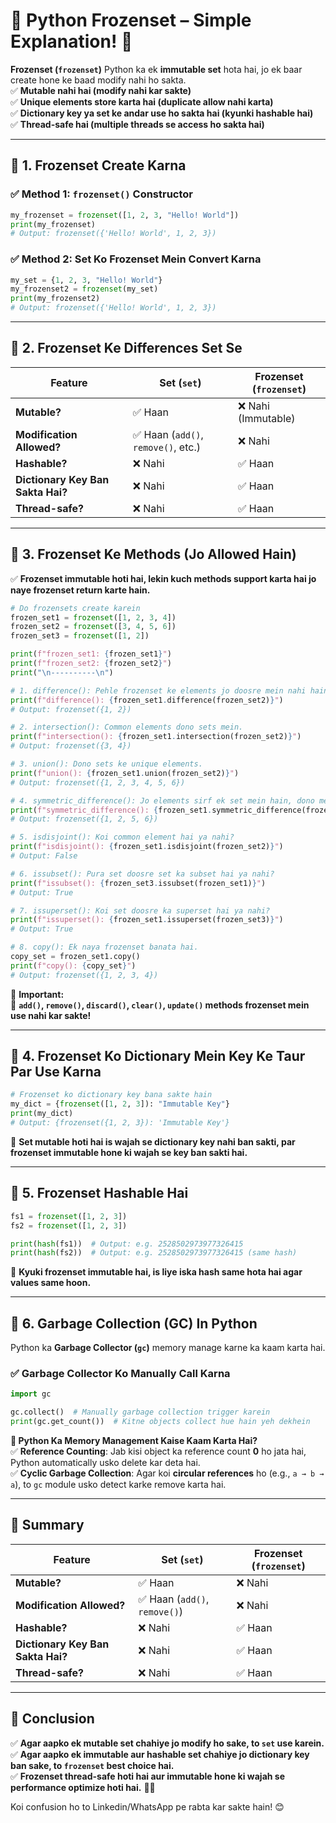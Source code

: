 # **🐍 Python Frozenset – Simple Explanation!** 🚀  

**Frozenset (`frozenset`)** Python ka ek **immutable set** hota hai, jo ek baar create hone ke baad modify nahi ho sakta.  
✅ **Mutable nahi hai (modify nahi kar sakte)**  
✅ **Unique elements store karta hai (duplicate allow nahi karta)**  
✅ **Dictionary key ya set ke andar use ho sakta hai (kyunki hashable hai)**  
✅ **Thread-safe hai (multiple threads se access ho sakta hai)**  

---

## **🔹 1. Frozenset Create Karna**
### ✅ **Method 1: `frozenset()` Constructor**
```python
my_frozenset = frozenset([1, 2, 3, "Hello! World"])
print(my_frozenset)
# Output: frozenset({'Hello! World', 1, 2, 3})
```

### ✅ **Method 2: Set Ko Frozenset Mein Convert Karna**
```python
my_set = {1, 2, 3, "Hello! World"}
my_frozenset2 = frozenset(my_set)
print(my_frozenset2)
# Output: frozenset({'Hello! World', 1, 2, 3})
```

---

## **🔹 2. Frozenset Ke Differences Set Se**
| **Feature**            | **Set (`set`)** | **Frozenset (`frozenset`)** |
|------------------------|----------------|----------------|
| **Mutable?**           | ✅ Haan        | ❌ Nahi (Immutable) |
| **Modification Allowed?** | ✅ Haan (`add()`, `remove()`, etc.) | ❌ Nahi |
| **Hashable?**          | ❌ Nahi         | ✅ Haan |
| **Dictionary Key Ban Sakta Hai?** | ❌ Nahi | ✅ Haan |
| **Thread-safe?**       | ❌ Nahi         | ✅ Haan |

---

## **🔹 3. Frozenset Ke Methods (Jo Allowed Hain)**
✅ **Frozenset immutable hoti hai, lekin kuch methods support karta hai jo naye frozenset return karte hain.**  

```python
# Do frozensets create karein
frozen_set1 = frozenset([1, 2, 3, 4])
frozen_set2 = frozenset([3, 4, 5, 6])
frozen_set3 = frozenset([1, 2])

print(f"frozen_set1: {frozen_set1}")
print(f"frozen_set2: {frozen_set2}")
print("\n----------\n")

# 1. difference(): Pehle frozenset ke elements jo doosre mein nahi hain.
print(f"difference(): {frozen_set1.difference(frozen_set2)}")  
# Output: frozenset({1, 2})

# 2. intersection(): Common elements dono sets mein.
print(f"intersection(): {frozen_set1.intersection(frozen_set2)}")  
# Output: frozenset({3, 4})

# 3. union(): Dono sets ke unique elements.
print(f"union(): {frozen_set1.union(frozen_set2)}")  
# Output: frozenset({1, 2, 3, 4, 5, 6})

# 4. symmetric_difference(): Jo elements sirf ek set mein hain, dono mein nahi.
print(f"symmetric_difference(): {frozen_set1.symmetric_difference(frozen_set2)}")  
# Output: frozenset({1, 2, 5, 6})

# 5. isdisjoint(): Koi common element hai ya nahi?
print(f"isdisjoint(): {frozen_set1.isdisjoint(frozen_set2)}")  
# Output: False

# 6. issubset(): Pura set doosre set ka subset hai ya nahi?
print(f"issubset(): {frozen_set3.issubset(frozen_set1)}")  
# Output: True

# 7. issuperset(): Koi set doosre ka superset hai ya nahi?
print(f"issuperset(): {frozen_set1.issuperset(frozen_set3)}")  
# Output: True

# 8. copy(): Ek naya frozenset banata hai.
copy_set = frozen_set1.copy()
print(f"copy(): {copy_set}")  
# Output: frozenset({1, 2, 3, 4})
```

📌 **Important:**  
🚫 **`add()`, `remove()`, `discard()`, `clear()`, `update()` methods frozenset mein use nahi kar sakte!**

---

## **🔹 4. Frozenset Ko Dictionary Mein Key Ke Taur Par Use Karna**
```python
# Frozenset ko dictionary key bana sakte hain
my_dict = {frozenset([1, 2, 3]): "Immutable Key"}
print(my_dict)
# Output: {frozenset({1, 2, 3}): 'Immutable Key'}
```

🚀 **Set mutable hoti hai is wajah se dictionary key nahi ban sakti, par frozenset immutable hone ki wajah se key ban sakti hai.**

---

## **🔹 5. Frozenset Hashable Hai**
```python
fs1 = frozenset([1, 2, 3])
fs2 = frozenset([1, 2, 3])

print(hash(fs1))  # Output: e.g. 2528502973977326415
print(hash(fs2))  # Output: e.g. 2528502973977326415 (same hash)
```
📌 **Kyuki frozenset immutable hai, is liye iska hash same hota hai agar values same hoon.**

---

## **🔹 6. Garbage Collection (GC) In Python**
Python ka **Garbage Collector (`gc`)** memory manage karne ka kaam karta hai.  

### ✅ **Garbage Collector Ko Manually Call Karna**
```python
import gc

gc.collect()  # Manually garbage collection trigger karein
print(gc.get_count())  # Kitne objects collect hue hain yeh dekhein
```

**🔹 Python Ka Memory Management Kaise Kaam Karta Hai?**  
✅ **Reference Counting**: Jab kisi object ka reference count **0** ho jata hai, Python automatically usko delete kar deta hai.  
✅ **Cyclic Garbage Collection**: Agar koi **circular references** ho (e.g., `a → b → a`), to `gc` module usko detect karke remove karta hai.  

---

## **🎯 Summary**
| **Feature**           | **Set (`set`)** | **Frozenset (`frozenset`)** |
|-----------------------|----------------|----------------|
| **Mutable?**          | ✅ Haan         | ❌ Nahi |
| **Modification Allowed?** | ✅ Haan (`add()`, `remove()`) | ❌ Nahi |
| **Hashable?**         | ❌ Nahi         | ✅ Haan |
| **Dictionary Key Ban Sakta Hai?** | ❌ Nahi | ✅ Haan |
| **Thread-safe?**      | ❌ Nahi         | ✅ Haan |

---

## **🎯 Conclusion**
✅ **Agar aapko ek mutable set chahiye jo modify ho sake, to `set` use karein.**  
✅ **Agar aapko ek immutable aur hashable set chahiye jo dictionary key ban sake, to `frozenset` best choice hai.**  
✅ **Frozenset thread-safe hoti hai aur immutable hone ki wajah se performance optimize hoti hai.** 🚀🔥  

Koi confusion ho to Linkedin/WhatsApp pe rabta kar sakte hain! 😊
